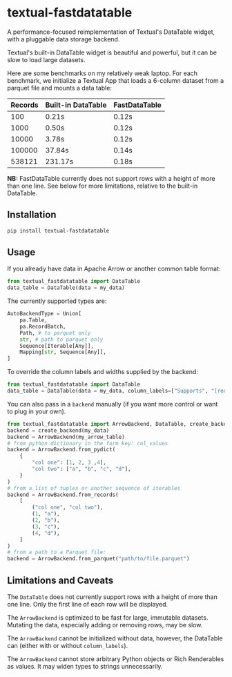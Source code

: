 # textual-fastdatatable
A performance-focused reimplementation of Textual's DataTable widget, with a pluggable data storage backend.

Textual's built-in DataTable widget is beautiful and powerful, but it can be slow to load large datasets.

Here are some benchmarks on my relatively weak laptop. For each benchmark, we initialize a Textual App that
loads a 6-column dataset from a parquet file and mounts a data table:

Records | Built-in DataTable | FastDataTable
--------|--------------------|--------------
100|0.21s|0.12s
1000|0.50s|0.12s
10000|3.78s|0.12s
100000|37.84s|0.14s
538121|231.17s|0.18s

**NB:** FastDataTable currently does not support rows with a height of more than one line. See below for
more limitations, relative to the built-in DataTable.

## Installation

```bash
pip install textual-fastdatatable
```

## Usage

If you already have data in Apache Arrow or another common table format:

```py
from textual_fastdatatable import DataTable
data_table = DataTable(data = my_data)
```

The currently supported types are:

```py
AutoBackendType = Union[
    pa.Table,
    pa.RecordBatch,
    Path, # to parquet only
    str, # path to parquet only
    Sequence[Iterable[Any]],
    Mapping[str, Sequence[Any]],
]
```

To override the column labels and widths supplied by the backend:
```py
from textual_fastdatatable import DataTable
data_table = DataTable(data = my_data, column_labels=["Supports", "[red]Console[/]", "Markup!"], column_widths=[10, 5, None])
```

You can also pass in a `backend` manually (if you want more control or want to plug in your own).

```py
from textual_fastdatatable import ArrowBackend, DataTable, create_backend
backend = create_backend(my_data)
backend = ArrowBackend(my_arrow_table)
# from python dictionary in the form key: col_values
backend = ArrowBackend.from_pydict(
    {
        "col one": [1, 2, 3 ,4],
        "col two": ["a", "b", "c", "d"],
    }
)
# from a list of tuples or another sequence of iterables
backend = ArrowBackend.from_records(
    [
        ("col one", "col two"),
        (1, "a"),
        (2, "b"),
        (3, "c"),
        (4, "d"),
    ]
)
# from a path to a Parquet file:
backend = ArrowBackend.from_parquet("path/to/file.parquet")
```

## Limitations and Caveats

The `DataTable` does not currently support rows with a height of more than one line. Only the first line of each row will be displayed.

The `ArrowBackend` is optimized to be fast for large, immutable datasets. Mutating the data,
especially adding or removing rows, may be slow.

The `ArrowBackend` cannot be initialized without data, however, the DataTable can (either with or without `column_labels`).

The `ArrowBackend` cannot store arbitrary Python objects or Rich Renderables as values. It may widen types to strings unnecessarily.